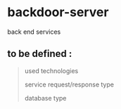 backdoor-server
===============

back end services

## to be defined : 

> used technologies 
> 
> service request/response type
>
> database type
>

